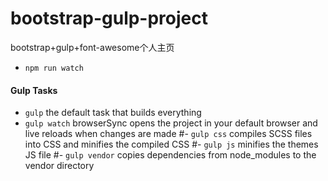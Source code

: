 # bootstrap-gulp-project
bootstrap+gulp+font-awesome个人主页
- `npm run watch` 

#### Gulp Tasks

- `gulp` the default task that builds everything
- `gulp watch` browserSync opens the project in your default browser and live reloads when changes are made
#- `gulp css` compiles SCSS files into CSS and minifies the compiled CSS
#- `gulp js` minifies the themes JS file
#- `gulp vendor` copies dependencies from node_modules to the vendor directory
